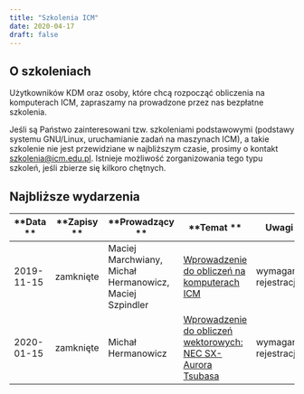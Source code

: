 ```yaml
---
title: "Szkolenia ICM"
date: 2020-04-17
draft: false
---
```


<!-- <Last revision: 2020-04-17 by M. Hermanowicz <m.hermanowicz@icm.edu.pl> -->

## O szkoleniach

Użytkowników KDM oraz osoby, które chcą rozpocząć obliczenia na komputerach ICM, zapraszamy na prowadzone przez nas bezpłatne szkolenia.

Jeśli są Państwo zainteresowani tzw. szkoleniami podstawowymi (podstawy systemu GNU/Linux, uruchamianie zadań na maszynach ICM), a takie szkolenie nie jest przewidziane w najbliższym czasie, prosimy o kontakt <szkolenia@icm.edu.pl>. Istnieje możliwość zorganizowania tego typu szkoleń, jeśli zbierze się kilkoro chętnych.

## Najbliższe wydarzenia

**Data **|**Zapisy **|**Prowadzący **|**Temat **|**Uwagi**
-----|-----|-----|-----|-----
2019-11-15 |zamknięte |Maciej Marchwiany, Michał Hermanowicz, Maciej Szpindler | [Wprowadzenie do obliczeń na komputerach ICM](./intro_icm.md) |wymagana rejestracja 
2020-01-15 |zamknięte |Michał Hermanowicz | [Wprowadzenie do obliczeń wektorowych: NEC SX-Aurora Tsubasa](./intro_nec.md) |wymagana rejestracja
